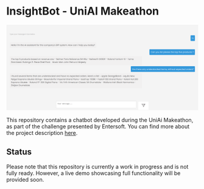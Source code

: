 # InsightBot - UniAI Makeathon

![Chatbot Image](images/insight-bot-image.png)

This repository contains a chatbot developed during the UniAi Makeathon, as part of the challenge presented by Entersoft. You can find more about the project description [here]([here](Entersoft%20Challenge%20Description%20-%20Makeathon%202024.pdf)).

## Status
Please note that this repository is currently a work in progress and is not fully ready. However, a live demo showcasing full functionality will be provided soon.
